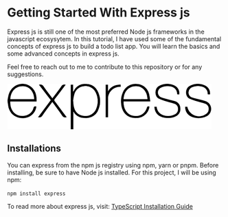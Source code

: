 <!-- @format -->

# Getting Started With Express js

Express js is still one of the most preferred Node js frameworks in the javascript ecosysytem. In this tutorial, I have used some of the fundamental concepts of express js to build a todo list app. You will learn the basics and some advanced concepts in express js.

Feel free to reach out to me to contribute to this repository or for any suggestions.

![Typescript Banner](/assets/express.png)

## Installations

You can express from the npm js registry using npm, yarn or pnpm. Before installing, be sure to have Node js installed. For this project, I will be using npm:

`npm install express`

To read more about express js, visit: [TypeScript Installation Guide](https://expressjs.com/en/guide/routing.html)
